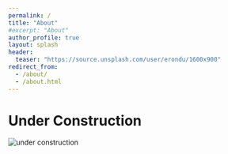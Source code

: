 ```yaml
---
permalink: /
title: "About"
#excerpt: "About"
author_profile: true
layout: splash
header:
  teaser: "https://source.unsplash.com/user/erondu/1600x900"
redirect_from: 
  - /about/
  - /about.html
---
```


# Under Construction
![under construction](https://upload.wikimedia.org/wikipedia/commons/d/d9/Under_construction_animated.gif) 

